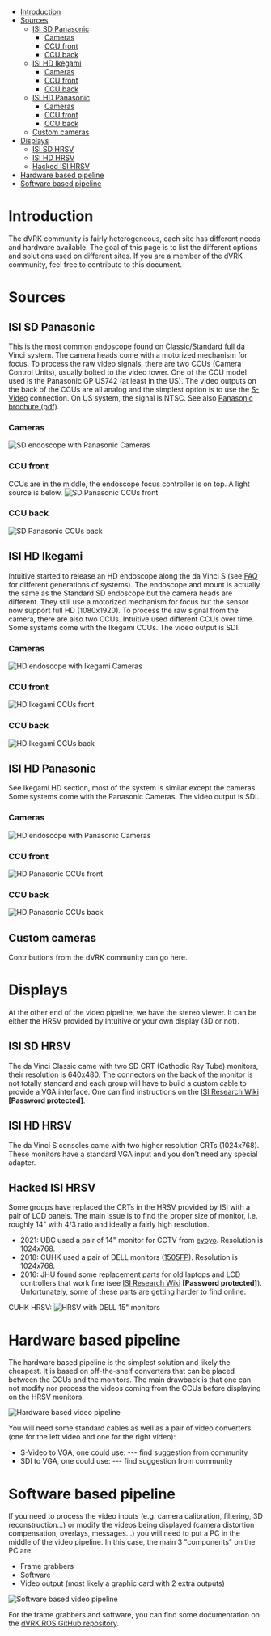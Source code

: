 <!--ts-->
   * [Introduction](#introduction)
   * [Sources](#sources)
      * [ISI SD Panasonic](#isi-sd-panasonic)
         * [Cameras](#cameras)
         * [CCU front](#ccu-front)
         * [CCU back](#ccu-back)
      * [ISI HD Ikegami](#isi-hd-ikegami)
         * [Cameras](#cameras-1)
         * [CCU front](#ccu-front-1)
         * [CCU back](#ccu-back-1)
      * [ISI HD Panasonic](#isi-hd-panasonic)
         * [Cameras](#cameras-2)
         * [CCU front](#ccu-front-2)
         * [CCU back](#ccu-back-2)
      * [Custom cameras](#custom-cameras)
   * [Displays](#displays)
      * [ISI SD HRSV](#isi-sd-hrsv)
      * [ISI HD HRSV](#isi-hd-hrsv)
      * [Hacked ISI HRSV](#hacked-isi-hrsv)
   * [Hardware based pipeline](#hardware-based-pipeline)
   * [Software based pipeline](#software-based-pipeline)

<!-- Added by: anton, at:  -->

<!--te-->

# Introduction

The dVRK community is fairly heterogeneous, each site has different needs and hardware available.  The goal of this page is to list the different options and solutions used on different sites.  If you are a member of the dVRK community, feel free to contribute to this document.

# Sources

## ISI SD Panasonic

This is the most common endoscope found on Classic/Standard full da Vinci system.  The camera heads come with a motorized mechanism for focus.  To process the raw video signals, there are two CCUs (Camera Control Units), usually bolted to the video tower.  One of the CCU model used is the Panasonic GP US742 (at least in the US).   The video outputs on the back of the CCUs are all analog and the simplest option is to use the [S-Video](https://www.lifewire.com/s-video-definition-1082148) connection.  On US system, the signal is NTSC.  See also [Panasonic brochure (pdf)](/jhu-dvrk/sawIntuitiveResearchKit/wiki/assets/video/panasonic-gp-us742-user-manual.pdf).

### Cameras

![SD endoscope with Panasonic Cameras](/jhu-dvrk/sawIntuitiveResearchKit/wiki/assets/video/video-panasonic-sd-endoscope.jpg)

### CCU front

CCUs are in the middle, the endoscope focus controller is on top.  A light source is below.
![SD Panasonic CCUs front](/jhu-dvrk/sawIntuitiveResearchKit/wiki/assets/video/video-panasonic-sd-ccu-front.jpg)

### CCU back

![SD Panasonic CCUs back](/jhu-dvrk/sawIntuitiveResearchKit/wiki/assets/video/video-panasonic-sd-ccu-back.jpg)

## ISI HD Ikegami

Intuitive started to release an HD endoscope along the da Vinci S (see [FAQ](/jhu-dvrk/sawIntuitiveResearchKit/wiki/FAQ) for different generations of systems).  The endoscope and mount is actually the same as the Standard SD endoscope but the camera heads are different.  They still use a motorized mechanism for focus but the sensor now support full HD (1080x1920).  To process the raw signal from the camera, there are also two CCUs.  Intuitive used different CCUs over time.  Some systems come with the Ikegami CCUs.  The video output is SDI.

### Cameras

![HD endoscope with Ikegami Cameras](/jhu-dvrk/sawIntuitiveResearchKit/wiki/assets/video/video-ikegami-hd-endoscope.jpg)

### CCU front

![HD Ikegami CCUs front](/jhu-dvrk/sawIntuitiveResearchKit/wiki/assets/video/video-ikegami-hd-ccu-front.jpg)

### CCU back

![HD Ikegami CCUs back](/jhu-dvrk/sawIntuitiveResearchKit/wiki/assets/video/video-ikegami-hd-ccu-back.jpg)

## ISI HD Panasonic

See Ikegami HD section, most of the system is similar except the cameras.  Some systems come with the Panasonic Cameras.  The video output is SDI.

### Cameras

![HD endoscope with Panasonic Cameras](/jhu-dvrk/sawIntuitiveResearchKit/wiki/assets/video/video-panasonic-hd-endoscope.jpg)

### CCU front

![HD Panasonic CCUs front](/jhu-dvrk/sawIntuitiveResearchKit/wiki/assets/video/video-panasonic-hd-ccu-front.jpg)

### CCU back

![HD Panasonic CCUs back](/jhu-dvrk/sawIntuitiveResearchKit/wiki/assets/video/video-panasonic-hd-ccu-back.jpg)

## Custom cameras

Contributions from the dVRK community can go here.
 
# Displays

At the other end of the video pipeline, we have the stereo viewer.  It can be either the HRSV provided by Intuitive or your own display (3D or not).

## ISI SD HRSV

The da Vinci Classic came with two SD CRT (Cathodic Ray Tube) monitors, their resolution is 640x480.  The connectors on the back of the monitor is not totally standard and each group will have to build a custom cable to provide a VGA interface.   One can find instructions on the [ISI Research Wiki](https://research.intusurg.com/index.php/DVRK:Topics:StereoViewer) **[Password protected]**.
 
## ISI HD HRSV

The da Vinci S consoles came with two higher resolution CRTs (1024x768).  These monitors have a standard VGA input and you don't need any special adapter.

## Hacked ISI HRSV

Some groups have replaced the CRTs in the HRSV provided by ISI with a pair of LCD panels.  The main issue is to find the proper size of monitor, i.e. roughly 14" with 4/3 ratio and ideally a fairly high resolution.
  * 2021: UBC used a pair of 14" monitor for CCTV from [eyoyo](https://www.amazon.com/Eyoyo-Monitor-1024x768-Security-Speakers/dp/B08L9BC16X).  Resolution is 1024x768.
  * 2018: CUHK used a pair of DELL monitors ([1505FP](https://www.amazon.com/Dell-1505FP-15-IN-LCD-MONITOR/dp/B0026JQ85Y)).  Resolution is 1024x768.
  * 2016: JHU found some replacement parts for old laptops and LCD controllers that work fine (see [ISI Research Wiki](https://research.intusurg.com/index.php/DVRK:Topics:StereoViewerLCD) **[Password protected]**).  Unfortunately, some of these parts are getting harder to find online.

CUHK HRSV:
![HRSV with DELL 15" monitors](/jhu-dvrk/sawIntuitiveResearchKit/wiki/assets/video/video-hrsv-dell-15.jpg)

# Hardware based pipeline

The hardware based pipeline is the simplest solution and likely the cheapest.  It is based on off-the-shelf converters that can be placed between the CCUs and the monitors.  The main drawback is that one can not modify nor process the videos coming from the CCUs before displaying on the HRSV monitors.

![Hardware based video pipeline](/jhu-dvrk/sawIntuitiveResearchKit/wiki/assets/video/video-pipeline-hardware.png)

You will need some standard cables as well as a pair of video converters (one for the left video and one for the right video):
 * S-Video to VGA, one could use: --- find suggestion from community
 * SDI to VGA, one could use: --- find suggestion from community

# Software based pipeline 

If you need to process the video inputs (e.g. camera calibration, filtering, 3D reconstruction...) or modify the videos being displayed (camera distortion compensation, overlays, messages...) you will need to put a PC in the middle of the video pipeline.   In this case, the main 3 "components" on the PC are:
 * Frame grabbers
 * Software
 * Video output (most likely a graphic card with 2 extra outputs)

![Software based video pipeline](/jhu-dvrk/sawIntuitiveResearchKit/wiki/assets/video/video-pipeline-software.png)

For the frame grabbers and software, you can find some documentation on the [dVRK ROS GitHub repository](https://github.com/jhu-dvrk/dvrk-ros/blob/master/dvrk_robot/video.md).
